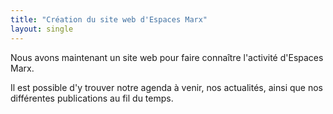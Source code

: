 ```yaml
---
title: "Création du site web d'Espaces Marx"
layout: single
---
```


Nous avons maintenant un site web pour faire connaître l'activité d'Espaces Marx.

Il est possible d'y trouver notre agenda à venir, nos actualités, ainsi que nos différentes publications au fil du temps.
